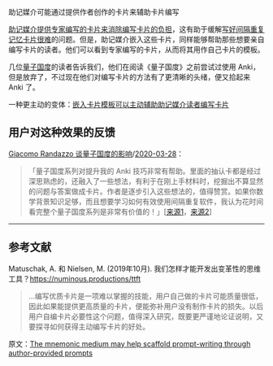 助记媒介可能通过提供作者创作的卡片来辅助卡片编写

[助记媒介提供专家编写的卡片来消除编写卡片的负担](https://notes.andymatuschak.org/The_mnemonic_medium_supplies_expert-authored_prompts_to_remove_the_burden_of_prompt-writing)，这有助于缓解[写好间隔重复记忆卡片很难](https://notes.andymatuschak.org/z3ntJ7w9C3uapYp1m3gy2EK6PN788guzEoUNN)的问题。但是，助记媒介嵌入这些卡片，同样能够帮助那些想要亲自编写卡片的读者。他们可以看到专家编写的卡片，从而将其用作自己卡片的模板。

几位[量子国度](https://notes.andymatuschak.org/z2fBHADWa93EZTuNzuww7V3Vi587ZyZ4FHTHm)的读者告诉我们，他们在阅读《量子国度》之前尝试过使用 Anki，但是放弃了，不过现在他们对编写卡片的方法有了更清晰的头绪，便又拾起来  Anki 了。

一种更主动的变体：[嵌入卡片模板可以主动辅助助记媒介读者编写卡片](https://notes.andymatuschak.org/z2GSNFzS3TRYHW1UGQhay6Y4J16BVRSwsjWZ)

## 用户对这种效果的反馈

[Giacomo Randazzo 谈量子国度的影响](https://notes.andymatuschak.org/z3CeV4YuXgZEJmQQ9mw6B3FV5zkJRjHu14CQc)/[2020-03-28](https://notes.andymatuschak.org/2020-03-28)：

> 「量子国度系列对提升我的 Anki 技巧非常有帮助。里面的抽认卡都是经过深思熟虑的，还融入了一些想法，有利于在刚上手材料时，挖掘出不算显然的问题与答案做成卡片。作者是逐步引入这些想法的，值得赞赏。如果你数学背景知识足够，而且想要学习如何有效使用间隔重复软件，我认为花时间看完整个量子国度系列是非常有价值的！」[[来源1](https://twitter.com/RAN3000/status/1243906206592311296)，[来源2](https://twitter.com/RAN3000/status/1243906209679376386)]

------

## 参考文献

Matuschak, A. 和 Nielsen, M. (2019年10月). 我们怎样才能开发出变革性的思维工具？https://numinous.productions/ttft

> …编写优质卡片是一项难以掌握的技能，用户自己做的卡片可能质量很低，因此如果能提供更高质量的卡片，便能弥补用户没有制作卡片的损失。以后用户自编卡片必要性这个问题，值得深入研究，既要更严谨地论证说明，又要探寻如何获得主动编写卡片的好处。

原文：[The mnemonic medium may help scaffold prompt-writing through author-provided prompts](https://notes.andymatuschak.org/z4j3bcyJfBzGdpEoQje9gaVeECfsZFgMEhBNL)